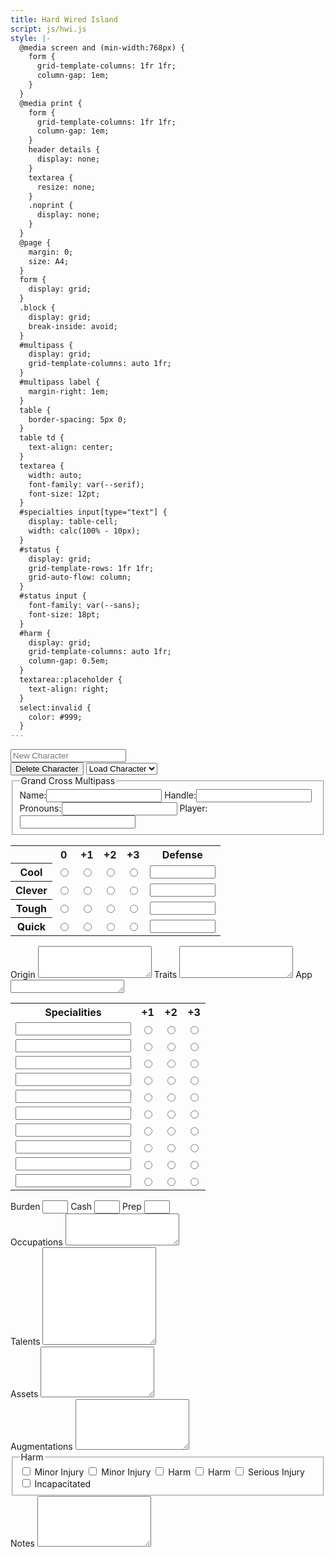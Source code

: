```yaml
---
title: Hard Wired Island
script: js/hwi.js
style: |-
  @media screen and (min-width:768px) {
    form {
      grid-template-columns: 1fr 1fr;
      column-gap: 1em;
    }
  }
  @media print {
    form {
      grid-template-columns: 1fr 1fr;
      column-gap: 1em;
    }
    header details {
      display: none;
    }
    textarea {
      resize: none;
    }
    .noprint {
      display: none;
    }
  }
  @page {
    margin: 0;
    size: A4;
  }
  form {
    display: grid;
  }
  .block {
    display: grid;
    break-inside: avoid;
  }
  #multipass {
    display: grid;
    grid-template-columns: auto 1fr;
  }
  #multipass label {
    margin-right: 1em;
  }
  table {
    border-spacing: 5px 0;
  }
  table td {
    text-align: center;
  }
  textarea {
    width: auto;
    font-family: var(--serif);
    font-size: 12pt;
  }
  #specialties input[type="text"] {
    display: table-cell;
    width: calc(100% - 10px);
  }
  #status {
    display: grid;
    grid-template-rows: 1fr 1fr;
    grid-auto-flow: column;
  }
  #status input {
    font-family: var(--sans);
    font-size: 18pt;
  }
  #harm {
    display: grid;
    grid-template-columns: auto 1fr;
    column-gap: 0.5em;
  }
  textarea::placeholder {
    text-align: right;
  }
  select:invalid {
    color: #999;
  }
---
```

<input type="text" id="character" placeholder="New Character">

<div class="noprint">
<button id="delete-btn">Delete Character</button>
<select id="load-character" required>
<option selected disabled hidden value="">Load Character</option>
</select>
</div>

<form>
<div class="column">

<fieldset id="multipass">
<legend>Grand Cross Multipass</legend>
<label for="character-name">Name:</label><input type="text" id="character-name">
<label for="handle">Handle:</label><input type="text" id="handle">
<label for="pronouns">Pronouns:</label><input type="text" id="pronouns">
<label for="player">Player:</label><input type="text" id="player">
</fieldset>

<table id="stats">
  <tr>
  <td></td>
  <th id="stat0" scope="col">0</th>
  <th id="stat1" scope="col">+1</th>
  <th id="stat2" scope="col">+2</th>
  <th id="stat3" scope="col">+3</th>
  <th id="stat-defense" scope="col">Defense</th>
  </tr>
  <tr>
  <th id="stat-cool" scope="row">Cool</th>
  <td><input type="radio" name="cool" value="0" aria-labelledby="stat-cool stat0"></td>
  <td><input type="radio" name="cool" value="1" aria-labelledby="stat-cool stat1"></td>
  <td><input type="radio" name="cool" value="2" aria-labelledby="stat-cool stat2"></td>
  <td><input type="radio" name="cool" value="3" aria-labelledby="stat-cool stat3"></td>
  <td><input size="10" type="text" id="cool-defense" aria-labelledby="stat-cool stat-defense"></td>
  </tr>
  <tr>
  <th id="stat-clever" scope="row">Clever</th>
  <td><input type="radio" name="clever" value="0" aria-labelledby="stat-clever stat0"></td>
  <td><input type="radio" name="clever" value="1" aria-labelledby="stat-clever stat1"></td>
  <td><input type="radio" name="clever" value="2" aria-labelledby="stat-clever stat2"></td>
  <td><input type="radio" name="clever" value="3" aria-labelledby="stat-clever stat3"></td>
  <td><input size="10" type="text" id="clever-defense" aria-labelledby="stat-clever stat-defense"></td>
  </tr>
  <tr>
  <th id="stat-tough" scope="row">Tough</th>
  <td><input type="radio" name="tough" value="0" aria-labelledby="stat-tough stat0"></td>
  <td><input type="radio" name="tough" value="1" aria-labelledby="stat-tough stat1"></td>
  <td><input type="radio" name="tough" value="2" aria-labelledby="stat-tough stat2"></td>
  <td><input type="radio" name="tough" value="3" aria-labelledby="stat-tough stat3"></td>
  <td><input size="10" type="text" id="tough-defense" aria-labelledby="stat-tough stat-defense"></td>
  </tr>
  <tr>
  <th id="stat-quick" scope="row">Quick</th>
  <td><input type="radio" name="quick" value="0" aria-labelledby="stat-quick stat0"></td>
  <td><input type="radio" name="quick" value="1" aria-labelledby="stat-quick stat1"></td>
  <td><input type="radio" name="quick" value="2" aria-labelledby="stat-quick stat2"></td>
  <td><input type="radio" name="quick" value="3" aria-labelledby="stat-quick stat3"></td>
  <td><input size="10" type="text" id="quick-defense" aria-labelledby="stat-quick stat-defense"></td>
  </tr>
</table>

<div class="block">
<label for="origin">Origin</label>
<textarea id="origin" rows="3"></textarea>
<label for="traits">Traits</label>
<textarea id="traits" rows="3"></textarea>
<label for="app">App</label>
<textarea id="app" rows="1"></textarea>
</div>

<table id="specialties">
<tr>
<th scope="col" id="specialty-name">Specialities</th>
<th scope="col" id="specialty-level1">+1</th>
<th scope="col" id="specialty-level2">+2</th>
<th scope="col" id="specialty-level3">+3</th>
</tr>
<tr>
  <td><input size="20" type="text" id="specialty0-name" aria-labelledby="specialty-name"></td>
  <td><input type="radio" name="specialty0" value="1" aria-labelledby="specialty-level1"></td>
  <td><input type="radio" name="specialty0" value="2" aria-labelledby="specialty-level2"></td>
  <td><input type="radio" name="specialty0" value="3" aria-labelledby="specialty-level3"></td>
</tr>
<tr>
  <td><input size="20" type="text" id="specialty1-name" aria-labelledby="specialty-name"></td>
  <td><input type="radio" name="specialty1" value="1" aria-labelledby="specialty-level1"></td>
  <td><input type="radio" name="specialty1" value="2" aria-labelledby="specialty-level2"></td>
  <td><input type="radio" name="specialty1" value="3" aria-labelledby="specialty-level3"></td>
</tr>
<tr>
  <td><input size="20" type="text" id="specialty2-name" aria-labelledby="specialty-name"></td>
  <td><input type="radio" name="specialty2" value="1" aria-labelledby="specialty-level1"></td>
  <td><input type="radio" name="specialty2" value="2" aria-labelledby="specialty-level2"></td>
  <td><input type="radio" name="specialty2" value="3" aria-labelledby="specialty-level3"></td>
</tr>
<tr>
  <td><input size="20" type="text" id="specialty3-name" aria-labelledby="specialty-name"></td>
  <td><input type="radio" name="specialty3" value="1" aria-labelledby="specialty-level1"></td>
  <td><input type="radio" name="specialty3" value="2" aria-labelledby="specialty-level2"></td>
  <td><input type="radio" name="specialty3" value="3" aria-labelledby="specialty-level3"></td>
</tr>
<tr>
  <td><input size="20" type="text" id="specialty4-name" aria-labelledby="specialty-name"></td>
  <td><input type="radio" name="specialty4" value="1" aria-labelledby="specialty-level1"></td>
  <td><input type="radio" name="specialty4" value="2" aria-labelledby="specialty-level2"></td>
  <td><input type="radio" name="specialty4" value="3" aria-labelledby="specialty-level3"></td>
</tr>
<tr>
  <td><input size="20" type="text" id="specialty5-name" aria-labelledby="specialty-name"></td>
  <td><input type="radio" name="specialty5" value="1" aria-labelledby="specialty-level1"></td>
  <td><input type="radio" name="specialty5" value="2" aria-labelledby="specialty-level2"></td>
  <td><input type="radio" name="specialty5" value="3" aria-labelledby="specialty-level3"></td>
</tr>
<tr>
  <td><input size="20" type="text" id="specialty6-name" aria-labelledby="specialty-name"></td>
  <td><input type="radio" name="specialty6" value="1" aria-labelledby="specialty-level1"></td>
  <td><input type="radio" name="specialty6" value="2" aria-labelledby="specialty-level2"></td>
  <td><input type="radio" name="specialty6" value="3" aria-labelledby="specialty-level3"></td>
</tr>
<tr>
  <td><input size="20" type="text" id="specialty7-name" aria-labelledby="specialty-name"></td>
  <td><input type="radio" name="specialty7" value="1" aria-labelledby="specialty-level1"></td>
  <td><input type="radio" name="specialty7" value="2" aria-labelledby="specialty-level2"></td>
  <td><input type="radio" name="specialty7" value="3" aria-labelledby="specialty-level3"></td>
</tr>
<tr>
  <td><input size="20" type="text" id="specialty8-name" aria-labelledby="specialty-name"></td>
  <td><input type="radio" name="specialty8" value="1" aria-labelledby="specialty-level1"></td>
  <td><input type="radio" name="specialty8" value="2" aria-labelledby="specialty-level2"></td>
  <td><input type="radio" name="specialty8" value="3" aria-labelledby="specialty-level3"></td>
</tr>
<tr>
  <td><input size="20" type="text" id="specialty9-name" aria-labelledby="specialty-name"></td>
  <td><input type="radio" name="specialty9" value="1" aria-labelledby="specialty-level1"></td>
  <td><input type="radio" name="specialty9" value="2" aria-labelledby="specialty-level2"></td>
  <td><input type="radio" name="specialty9" value="3" aria-labelledby="specialty-level3"></td>
</tr>
</table>

</div> <!-- end column -->
<div class="column">

<div id="status">
<label for="burden">Burden</label>
<input size="2" type="text" name="burden" id="burden">
<label for="cash">Cash</label>
<input size="2" type="text" name="cash" id="cash">
<label for="prep">Prep</label>
<input size="2" type="text" name="prep" id="prep">
</div>

<div class="block">
<label for="occupations">Occupations</label>
<textarea id="occupations" rows="3"></textarea>
</div>
<div class="block">
<label for="talents">Talents</label>
<textarea id="talents" rows="10"></textarea>
</div>
<div class="block">
<label for="assets">Assets</label>
<textarea id="assets" rows="5"></textarea>
</div>
<div class="block">
<label for="augmentations">Augmentations</label>
<textarea id="augmentations" rows="5"></textarea>
</div>

<fieldset id="harm">
<legend>Harm</legend>
<input type="checkbox" id="harm-1" value="1">
<label for="harm-1">Minor Injury</label>
<input type="checkbox" id="harm-2" value="2">
<label for="harm-2">Minor Injury</label>
<input type="checkbox" id="harm-3" value="3">
<label for="harm-3">Harm</label>
<input type="checkbox" id="harm-4" value="4">
<label for="harm-4">Harm</label>
<input type="checkbox" id="harm-5" value="5">
<label for="harm-5">Serious Injury</label>
<input type="checkbox" id="harm-6" value="6">
<label for="harm-6">Incapacitated</label>
</fieldset>

<div class="block">
<label for="notes">Notes</label>
<textarea id="notes" rows="5"></textarea>
</div>

</div> <!-- end column -->
</form>
